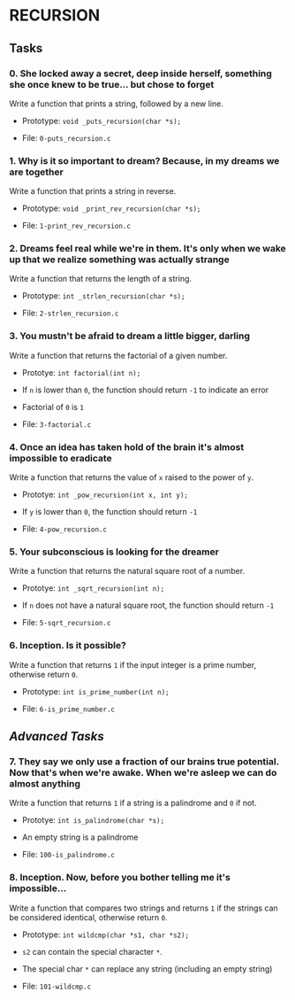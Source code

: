 # RECURSION

## Tasks

### **0. She locked away a secret, deep inside herself, something she once knew to be true... but chose to forget** <br />
Write a function that prints a string, followed by a new line.

* Prototype: `void _puts_recursion(char *s);`
- File: `0-puts_recursion.c`

### **1. Why is it so important to dream? Because, in my dreams we are together** <br />
Write a function that prints a string in reverse.

* Prototype: `void _print_rev_recursion(char *s);`
- File: `1-print_rev_recursion.c`

### **2. Dreams feel real while we're in them. It's only when we wake up that we realize something was actually strange** <br />
Write a function that returns the length of a string.

* Prototype: `int _strlen_recursion(char *s);`
- File: `2-strlen_recursion.c`

### **3. You mustn't be afraid to dream a little bigger, darling**<br />
Write a function that returns the factorial of a given number.

* Prototye: `int factorial(int n);`
- If `n` is lower than `0`, the function should return `-1` to indicate an error
* Factorial of `0` is `1`
- File: `3-factorial.c`

### **4. Once an idea has taken hold of the brain it's almost impossible to eradicate** <br />
Write a function that returns the value of `x` raised to the power of `y`.

* Prototye: `int _pow_recursion(int x, int y);`
- If `y` is lower than `0`, the function should return `-1`
* File: `4-pow_recursion.c`

### **5. Your subconscious is looking for the dreamer** <br />
Write a function that returns the natural square root of a number.

* Prototye: `int _sqrt_recursion(int n);`
- If `n` does not have a natural square root, the function should return `-1`
* File: `5-sqrt_recursion.c`

### **6. Inception. Is it possible?** <br />
Write a function that returns `1` if the input integer is a prime number, otherwise return `0`.

* Prototype: `int is_prime_number(int n);`
- File: `6-is_prime_number.c`

## _Advanced Tasks_

### **7. They say we only use a fraction of our brains true potential. Now that's when we're awake. When we're asleep we can do almost anything** <br />
Write a function that returns `1` if a string is a palindrome and `0` if not.

* Prototye: `int is_palindrome(char *s);`
- An empty string is a palindrome
* File: `100-is_palindrome.c`

### **8. Inception. Now, before you bother telling me it's impossible...** <br />
Write a function that compares two strings and returns `1` if the strings can be considered identical, otherwise return `0`.

* Prototype: `int wildcmp(char *s1, char *s2);`
- `s2` can contain the special character `*`.
* The special char `*` can replace any string (including an empty string)
- File: `101-wildcmp.c`